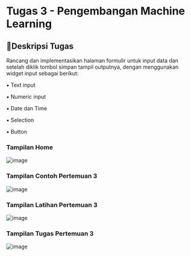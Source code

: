 # Tugas 3 - Pengembangan Machine Learning

## 📌Deskripsi Tugas

Rancang dan implementasikan halaman formulir untuk input data dan setelah diklik tombol simpan tampil outputnya, dengan menggunakan widget input sebagai berikut:

▪ Text input

▪ Numeric input

▪ Date dan Time

▪ Selection

▪ Button

### Tampilan Home
![image](https://github.com/user-attachments/assets/0cc045e6-9c48-4699-b361-845946ae50fe)

### Tampilan Contoh Pertemuan 3
![image](https://github.com/user-attachments/assets/dd423f7a-d595-4e6d-b9fb-875b44b72eff)

### Tampilan Latihan Pertemuan 3
![image](https://github.com/user-attachments/assets/56c230d6-d757-407d-9125-db78ef3ae2ca)

### Tampilan Tugas Pertemuan 3
![image](https://github.com/user-attachments/assets/67b1be0f-ef1f-40f4-85ce-b5ae3733878b)



